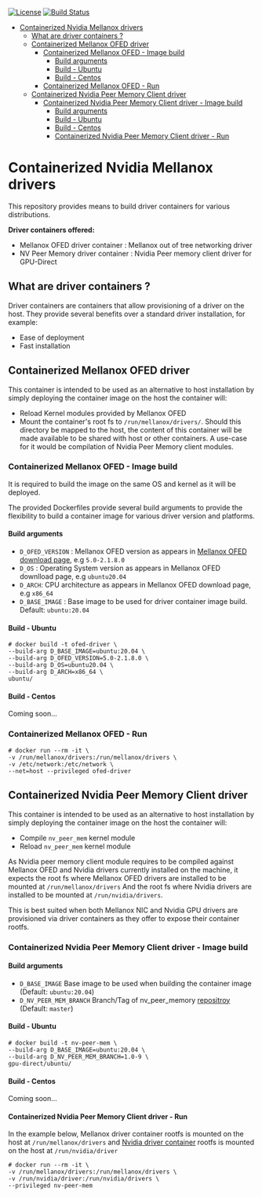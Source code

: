 [![License](https://img.shields.io/badge/License-Apache%202.0-blue.svg)](http://www.apache.org/licenses/LICENSE-2.0)
[![Build Status](https://travis-ci.com/mellanox/ofed-docker.svg?branch=master)](https://travis-ci.com/mellanox/ofed-docker)

- [Containerized Nvidia Mellanox drivers](#containerized-nvidia-mellanox-drivers)
  * [What are driver containers ?](#what-are-driver-containers--)
  * [Containerized Mellanox OFED driver](#containerized-mellanox-ofed-driver)
    + [Containerized Mellanox OFED - Image build](#containerized-mellanox-ofed---image-build)
      - [Build arguments](#build-arguments)
      - [Build - Ubuntu](#build---ubuntu)
      - [Build - Centos](#build---centos)
    + [Containerized Mellanox OFED - Run](#containerized-mellanox-ofed---run)
  * [Containerized Nvidia Peer Memory Client driver](#containerized-nvidia-peer-memory-client-driver)
    + [Containerized Nvidia Peer Memory Client driver - Image build](#containerized-nvidia-peer-memory-client-driver---image-build)
      - [Build arguments](#build-arguments-1)
      - [Build - Ubuntu](#build---ubuntu-1)
      - [Build - Centos](#build---centos-1)
      - [Containerized Nvidia Peer Memory Client driver - Run](#containerized-nvidia-peer-memory-client-driver---run)

# Containerized Nvidia Mellanox drivers
This repository provides means to build driver containers for various distributions.

__Driver containers offered:__
- Mellanox OFED driver container : Mellanox out of tree networking driver
- NV Peer Memory driver container : Nvidia Peer memory client driver for GPU-Direct

## What are driver containers ?
Driver containers are containers that allow provisioning of a driver on the host.
They provide several benefits over a standard driver installation, for example:
- Ease of deployment
- Fast installation

## Containerized Mellanox OFED driver
This container is intended to be used as an alternative to host installation by simply deploying
the container image on the host the container will:
* Reload Kernel modules provided by Mellanox OFED
* Mount the container's root fs to `/run/mellanox/drivers/`. Should this directory be mapped to the host,
the content of this container will be made available to be shared with host or other containers. A use-case for it
would be compilation of Nvidia Peer Memory client modules.

### Containerized Mellanox OFED - Image build
It is required to build the image on the same OS and kernel as it will be deployed.

The provided Dockerfiles provide several build arguments to provide the flexibility to build
a container image for various driver version and platforms.

#### Build arguments
- `D_OFED_VERSION` : Mellanox OFED version as appears in [Mellanox OFED download page](https://www.mellanox.com/products/infiniband-drivers/linux/mlnx_ofed),
e.g `5.0-2.1.8.0`
- `D_OS` : Operating System version as appears in Mellanox OFED downlload page, e.g `ubuntu20.04`
- `D_ARCH`: CPU architecture as appears in Mellanox OFED download page, e.g `x86_64`
- `D_BASE_IMAGE` : Base image to be used for driver container image build. Default: `ubuntu:20.04` 

#### Build - Ubuntu
```
# docker build -t ofed-driver \
--build-arg D_BASE_IMAGE=ubuntu:20.04 \
--build-arg D_OFED_VERSION=5.0-2.1.8.0 \
--build-arg D_OS=ubuntu20.04 \
--build-arg D_ARCH=x86_64 \
ubuntu/
```

#### Build - Centos
Coming soon...

### Containerized Mellanox OFED - Run
```
# docker run --rm -it \
-v /run/mellanox/drivers:/run/mellanox/drivers \
-v /etc/network:/etc/network \
--net=host --privileged ofed-driver
```

## Containerized Nvidia Peer Memory Client driver
This container is intended to be used as an alternative to host installation by simply deploying
the container image on the host the container will:
* Compile `nv_peer_mem` kernel module
* Reload `nv_peer_mem` kernel module

As Nvidia peer memory client module requires to be compiled against Mellanox OFED and Nvidia drivers currently installed
on the machine, it expects the root fs where Mellanox OFED drivers are installed to be mounted at `/run/mellanox/drivers`
And the root fs where Nvidia drivers are installed to be mounted at `/run/nvidia/drivers`.

This is best suited when both Mellanox NIC and Nvidia GPU drivers are provisioned via driver
containers as they offer to expose their container rootfs. 

### Containerized Nvidia Peer Memory Client driver - Image build

#### Build arguments

- `D_BASE_IMAGE` Base image to be used when building the container image (Default: `ubuntu:20.04`)
- `D_NV_PEER_MEM_BRANCH` Branch/Tag of nv_peer_memory [repositroy](https://github.com/Mellanox/nv_peer_memory) (Default: `master`)

#### Build - Ubuntu
```
# docker build -t nv-peer-mem \
--build-arg D_BASE_IMAGE=ubuntu:20.04 \
--build-arg D_NV_PEER_MEM_BRANCH=1.0-9 \
gpu-direct/ubuntu/
```

#### Build - Centos
Coming soon...

#### Containerized Nvidia Peer Memory Client driver - Run
In the example below, Mellanox driver container rootfs is mounted on the host at `/run/mellanox/drivers`
and [Nvidia driver container](https://github.com/NVIDIA/nvidia-docker/wiki/Driver-containers-(Beta)) rootfs is mounted on the host at `/run/nvidia/driver`

```
# docker run --rm -it \
-v /run/mellanox/drivers:/run/mellanox/drivers \
-v /run/nvidia/driver:/run/nvidia/drivers \
--privileged nv-peer-mem
```
